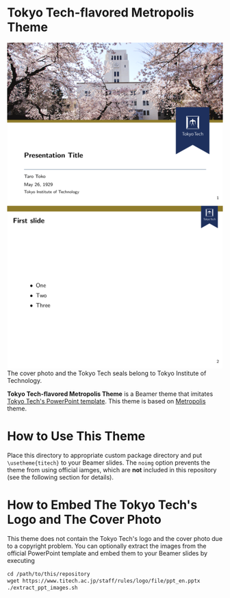 # Tokyo Tech-flavored Metropolis Theme
![](misc/preview_1.png)
![](misc/preview_2.png)
The cover photo and the Tokyo Tech seals belong to Tokyo Institute of Technology.

**Tokyo Tech-flavored Metropolis Theme** is a Beamer theme that imitates [Tokyo Tech's PowerPoint template](https://www.titech.ac.jp/staff/rules/logo/file/ppt_en.pptx).
This theme is based on [Metropolis](https://github.com/matze/mtheme) theme.

# How to Use This Theme
Place this directory to appropriate custom package directory and put `\usetheme{titech}` to your Beamer slides.
The `noimg` option prevents the theme from using official iamges, which are **not** included in this repository (see the following section for details).

# How to Embed The Tokyo Tech's Logo and The Cover Photo
This theme does not contain the Tokyo Tech's logo and the cover photo due to a copyright problem.
You can optionally extract the images from the official PowerPoint template and embed them to your Beamer slides by executing

```
cd /path/to/this/repository
wget https://www.titech.ac.jp/staff/rules/logo/file/ppt_en.pptx
./extract_ppt_images.sh
```

